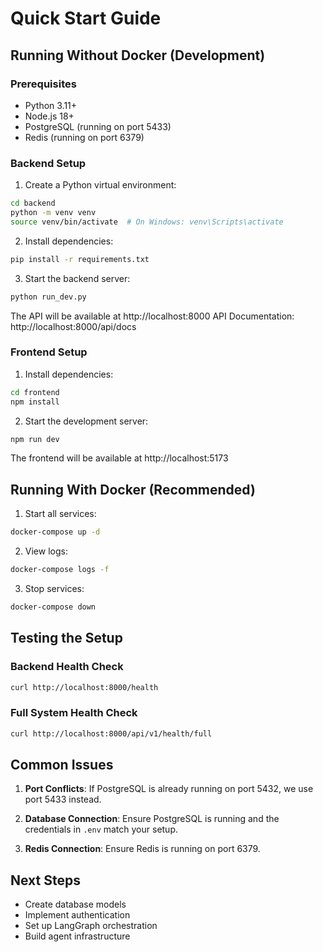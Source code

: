 # Quick Start Guide

## Running Without Docker (Development)

### Prerequisites
- Python 3.11+
- Node.js 18+
- PostgreSQL (running on port 5433)
- Redis (running on port 6379)

### Backend Setup

1. Create a Python virtual environment:
```bash
cd backend
python -m venv venv
source venv/bin/activate  # On Windows: venv\Scripts\activate
```

2. Install dependencies:
```bash
pip install -r requirements.txt
```

3. Start the backend server:
```bash
python run_dev.py
```

The API will be available at http://localhost:8000
API Documentation: http://localhost:8000/api/docs

### Frontend Setup

1. Install dependencies:
```bash
cd frontend
npm install
```

2. Start the development server:
```bash
npm run dev
```

The frontend will be available at http://localhost:5173

## Running With Docker (Recommended)

1. Start all services:
```bash
docker-compose up -d
```

2. View logs:
```bash
docker-compose logs -f
```

3. Stop services:
```bash
docker-compose down
```

## Testing the Setup

### Backend Health Check
```bash
curl http://localhost:8000/health
```

### Full System Health Check
```bash
curl http://localhost:8000/api/v1/health/full
```

## Common Issues

1. **Port Conflicts**: If PostgreSQL is already running on port 5432, we use port 5433 instead.

2. **Database Connection**: Ensure PostgreSQL is running and the credentials in `.env` match your setup.

3. **Redis Connection**: Ensure Redis is running on port 6379.

## Next Steps

- Create database models
- Implement authentication
- Set up LangGraph orchestration
- Build agent infrastructure
